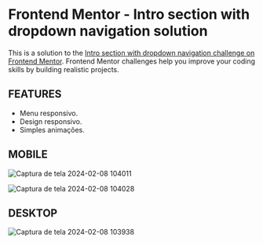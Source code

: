# Frontend Mentor - Intro section with dropdown navigation solution

This is a solution to the [Intro section with dropdown navigation challenge on Frontend Mentor](https://www.frontendmentor.io/challenges/intro-section-with-dropdown-navigation-ryaPetHE5). Frontend Mentor challenges help you improve your coding skills by building realistic projects. 

## FEATURES

- Menu responsivo.
- Design responsivo.
- Simples animações.

## MOBILE

![Captura de tela 2024-02-08 104011](https://github.com/Vacf04/intro-section-front-end-mentor/assets/89648256/803aaf4f-f230-4360-b5a0-75d7bb355b31)

![Captura de tela 2024-02-08 104028](https://github.com/Vacf04/intro-section-front-end-mentor/assets/89648256/8dff1d51-7e2c-4bfc-a05b-7d7135d193e0)

## DESKTOP

![Captura de tela 2024-02-08 103938](https://github.com/Vacf04/intro-section-front-end-mentor/assets/89648256/d5ad7e63-380d-4b0e-a74b-d34943afa376)









